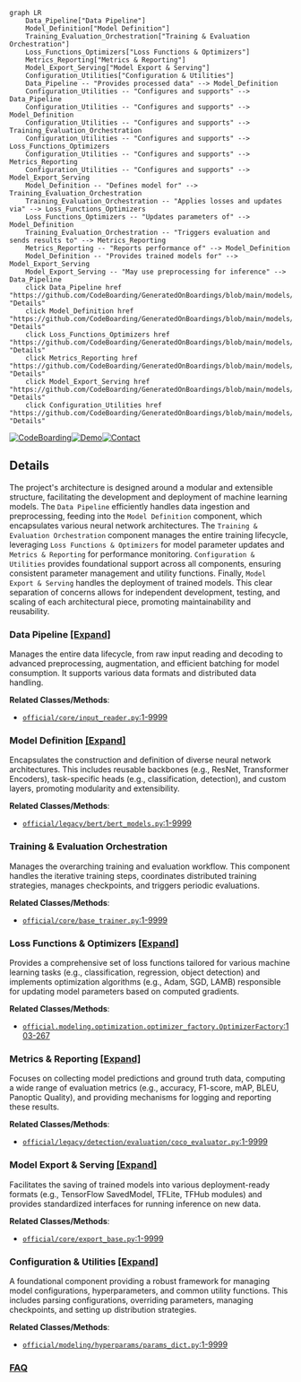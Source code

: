 ```mermaid
graph LR
    Data_Pipeline["Data Pipeline"]
    Model_Definition["Model Definition"]
    Training_Evaluation_Orchestration["Training & Evaluation Orchestration"]
    Loss_Functions_Optimizers["Loss Functions & Optimizers"]
    Metrics_Reporting["Metrics & Reporting"]
    Model_Export_Serving["Model Export & Serving"]
    Configuration_Utilities["Configuration & Utilities"]
    Data_Pipeline -- "Provides processed data" --> Model_Definition
    Configuration_Utilities -- "Configures and supports" --> Data_Pipeline
    Configuration_Utilities -- "Configures and supports" --> Model_Definition
    Configuration_Utilities -- "Configures and supports" --> Training_Evaluation_Orchestration
    Configuration_Utilities -- "Configures and supports" --> Loss_Functions_Optimizers
    Configuration_Utilities -- "Configures and supports" --> Metrics_Reporting
    Configuration_Utilities -- "Configures and supports" --> Model_Export_Serving
    Model_Definition -- "Defines model for" --> Training_Evaluation_Orchestration
    Training_Evaluation_Orchestration -- "Applies losses and updates via" --> Loss_Functions_Optimizers
    Loss_Functions_Optimizers -- "Updates parameters of" --> Model_Definition
    Training_Evaluation_Orchestration -- "Triggers evaluation and sends results to" --> Metrics_Reporting
    Metrics_Reporting -- "Reports performance of" --> Model_Definition
    Model_Definition -- "Provides trained models for" --> Model_Export_Serving
    Model_Export_Serving -- "May use preprocessing for inference" --> Data_Pipeline
    click Data_Pipeline href "https://github.com/CodeBoarding/GeneratedOnBoardings/blob/main/models/Data_Pipeline.md" "Details"
    click Model_Definition href "https://github.com/CodeBoarding/GeneratedOnBoardings/blob/main/models/Model_Definition.md" "Details"
    click Loss_Functions_Optimizers href "https://github.com/CodeBoarding/GeneratedOnBoardings/blob/main/models/Loss_Functions_Optimizers.md" "Details"
    click Metrics_Reporting href "https://github.com/CodeBoarding/GeneratedOnBoardings/blob/main/models/Metrics_Reporting.md" "Details"
    click Model_Export_Serving href "https://github.com/CodeBoarding/GeneratedOnBoardings/blob/main/models/Model_Export_Serving.md" "Details"
    click Configuration_Utilities href "https://github.com/CodeBoarding/GeneratedOnBoardings/blob/main/models/Configuration_Utilities.md" "Details"
```

[![CodeBoarding](https://img.shields.io/badge/Generated%20by-CodeBoarding-9cf?style=flat-square)](https://github.com/CodeBoarding/GeneratedOnBoardings)[![Demo](https://img.shields.io/badge/Try%20our-Demo-blue?style=flat-square)](https://www.codeboarding.org/demo)[![Contact](https://img.shields.io/badge/Contact%20us%20-%20contact@codeboarding.org-lightgrey?style=flat-square)](mailto:contact@codeboarding.org)

## Details

The project's architecture is designed around a modular and extensible structure, facilitating the development and deployment of machine learning models. The `Data Pipeline` efficiently handles data ingestion and preprocessing, feeding into the `Model Definition` component, which encapsulates various neural network architectures. The `Training & Evaluation Orchestration` component manages the entire training lifecycle, leveraging `Loss Functions & Optimizers` for model parameter updates and `Metrics & Reporting` for performance monitoring. `Configuration & Utilities` provides foundational support across all components, ensuring consistent parameter management and utility functions. Finally, `Model Export & Serving` handles the deployment of trained models. This clear separation of concerns allows for independent development, testing, and scaling of each architectural piece, promoting maintainability and reusability.

### Data Pipeline [[Expand]](./Data_Pipeline.md)
Manages the entire data lifecycle, from raw input reading and decoding to advanced preprocessing, augmentation, and efficient batching for model consumption. It supports various data formats and distributed data handling.


**Related Classes/Methods**:

- <a href="https://github.com/tensorflow/models/blob/master/official/core/input_reader.py#L1-L9999" target="_blank" rel="noopener noreferrer">`official/core/input_reader.py`:1-9999</a>


### Model Definition [[Expand]](./Model_Definition.md)
Encapsulates the construction and definition of diverse neural network architectures. This includes reusable backbones (e.g., ResNet, Transformer Encoders), task-specific heads (e.g., classification, detection), and custom layers, promoting modularity and extensibility.


**Related Classes/Methods**:

- <a href="https://github.com/tensorflow/models/blob/master/official/legacy/bert/bert_models.py#L1-L9999" target="_blank" rel="noopener noreferrer">`official/legacy/bert/bert_models.py`:1-9999</a>


### Training & Evaluation Orchestration
Manages the overarching training and evaluation workflow. This component handles the iterative training steps, coordinates distributed training strategies, manages checkpoints, and triggers periodic evaluations.


**Related Classes/Methods**:

- <a href="https://github.com/tensorflow/models/blob/master/official/core/base_trainer.py#L1-L9999" target="_blank" rel="noopener noreferrer">`official/core/base_trainer.py`:1-9999</a>


### Loss Functions & Optimizers [[Expand]](./Loss_Functions_Optimizers.md)
Provides a comprehensive set of loss functions tailored for various machine learning tasks (e.g., classification, regression, object detection) and implements optimization algorithms (e.g., Adam, SGD, LAMB) responsible for updating model parameters based on computed gradients.


**Related Classes/Methods**:

- <a href="https://github.com/tensorflow/models/blob/master/official/modeling/optimization/optimizer_factory.py#L103-L267" target="_blank" rel="noopener noreferrer">`official.modeling.optimization.optimizer_factory.OptimizerFactory`:103-267</a>


### Metrics & Reporting [[Expand]](./Metrics_Reporting.md)
Focuses on collecting model predictions and ground truth data, computing a wide range of evaluation metrics (e.g., accuracy, F1-score, mAP, BLEU, Panoptic Quality), and providing mechanisms for logging and reporting these results.


**Related Classes/Methods**:

- <a href="https://github.com/tensorflow/models/blob/master/official/legacy/detection/evaluation/coco_evaluator.py#L1-L9999" target="_blank" rel="noopener noreferrer">`official/legacy/detection/evaluation/coco_evaluator.py`:1-9999</a>


### Model Export & Serving [[Expand]](./Model_Export_Serving.md)
Facilitates the saving of trained models into various deployment-ready formats (e.g., TensorFlow SavedModel, TFLite, TFHub modules) and provides standardized interfaces for running inference on new data.


**Related Classes/Methods**:

- <a href="https://github.com/tensorflow/models/blob/master/official/core/export_base.py#L1-L9999" target="_blank" rel="noopener noreferrer">`official/core/export_base.py`:1-9999</a>


### Configuration & Utilities [[Expand]](./Configuration_Utilities.md)
A foundational component providing a robust framework for managing model configurations, hyperparameters, and common utility functions. This includes parsing configurations, overriding parameters, managing checkpoints, and setting up distribution strategies.


**Related Classes/Methods**:

- <a href="https://github.com/tensorflow/models/blob/master/official/modeling/hyperparams/params_dict.py#L1-L9999" target="_blank" rel="noopener noreferrer">`official/modeling/hyperparams/params_dict.py`:1-9999</a>




### [FAQ](https://github.com/CodeBoarding/GeneratedOnBoardings/tree/main?tab=readme-ov-file#faq)